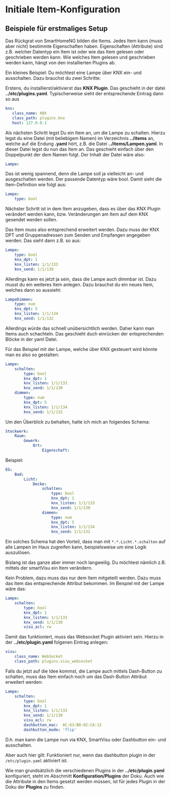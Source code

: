 # Initiale Item-Konfiguration

## Beispiele für erstmaliges Setup

Das Rückgrat von SmartHomeNG bilden die Items. Jedes Item kann (muss aber nicht) bestimmte Eigenschaften haben. 
Eigenschaften (Attribute) sind z.B. welcher Datentyp ein Item ist oder wie das Item gelesen oder geschrieben werden kann. Wie welches Item gelesen und geschrieben werden kann, hängt von den installierten Plugins ab.

Ein kleines Beispiel: Du möchtest eine Lampe über KNX ein- und ausschalten. Dazu brauchst du zwei Schritte:

Erstens, du installierst/aktivierst das **KNX Plugin**. Das geschieht in der datei **../etc/plugins.yaml**. Typischerweise sieht der entsprechende Eintrag dann so aus

```yaml
knx:
   class_name: KNX
   class_path: plugins.knx
   host: 127.0.0.1
```

Als nächsten Schritt legst Du ein Item an, um die Lampe zu schalten. Hierzu legst du eine Datei (mit beliebigem Namen) im Verzeichnis **../items** an, welche auf die Endung **.yaml** hört,
z.B. die Datei **../items/Lampen.yaml**. In dieser Datei legst du nun das Item an. Das geschieht einfach über den Doppelpunkt der dem Namen folgt. 
Der Inhalt der Datei wäre also:

```yaml
Lampe:
```

Das ist wenig spannend, denn die Lampe soll ja vielleicht an- und ausgeschalten werden. Der passende Datentyp wäre bool. 
Damit sieht die Item-Definition wie folgt aus:

```yaml
Lampe:
    type: bool
```

Nächster Schritt ist in dem Item anzugeben, dass es über das KNX Plugin verändert werden kann, bzw. Veränderungen am Item auf dem KNX gesendet werden sollen.

Das Item muss also entsprechend erweitert werden. Dazu muss der KNX DPT und Gruppenadressen zum Senden und Empfangen angegeben werden. Das sieht dann z.B. so aus:

```yaml
Lampe:
    type: bool
    knx_dpt: 1
    knx_listen: 1/1/133
    knx_send: 1/1/130
```

Allerdings kann es jetzt ja sein, dass die Lampe auch dimmbar ist. Dazu musst du ein weiteres Item anlegen.
Dazu brauchst du ein neues Item, welches dann so aussieht:

```yaml
LampeDimmen:
    type: num
    knx_dpt: 5
    knx_listen: 1/1/134
    knx_send: 1/1/132
```

Allerdings würde das schnell unübersichtlich werden. Daher kann man Items auch schachteln. Das geschieht duch einrücken der entsprechenden Blöcke in der yaml Datei.

Für das Beispiel mit der Lampe, welche über KNX gesteuert wird könnte man es also so gestalten:

```yaml
Lampe:
    schalten:
        type: bool
        knx_dpt: 1
        knx_listen: 1/1/133
        knx_send: 1/1/130
    dimmen:
        type: num
        knx_dpt: 5
        knx_listen: 1/1/134
        knx_send: 1/1/132      
```


Um den Überblick zu behalten, halte ich mich an folgendes Schema:

```yaml
Stockwerk:
    Raum:
        Gewerk:
            Ort:
                Eigenschaft:

```

Beispiel:

```yaml
EG:
    Bad:
        Licht:
            Decke:
                schalten:
                    type: bool
                    knx_dpt: 1
                    knx_listen: 1/1/133
                    knx_send: 1/1/130
                dimmen:
                    type: num
                    knx_dpt: 5
                    knx_listen: 1/1/134
                    knx_send: 1/1/132      
```

Ein solches Schema hat den Vorteil, dass man mit ``*.*.Licht.*.schalten`` auf alle Lampen im Haus zugreifen kann, beispielsweise um eine Logik auszulösen.

Bislang ist das ganze aber immer noch langweilig. Du möchtest nämlich z.B. mittels der smartVisu ein Item verändern.

Kein Problem, dazu muss das nur dem Item mitgeteilt werden. Dazu muss das Item das entsprechende Attribut bekommen. Im Beispiel mit der Lampe wäre das:

```yaml
Lampe:
    schalten:
        type: bool
        knx_dpt: 1
        knx_listen: 1/1/133
        knx_send: 1/1/130
        visu_acl: rw
```

Damit das funktioniert, muss das Websocket Plugin aktiviert sein. Hierzu in der **../etc/plugin.yaml** folgenen Eintrag anlegen:

```yaml
visu:
    class_name: WebSocket
    class_path: plugins.visu_websocket
```

Falls du jetzt auf die Idee kommst, die Lampe auch mittels Dash-Button zu schalten, muss das Item einfach noch um das Dash-Button Attribut erweitert werden:

```yaml
Lampe:
    schalten:
        type: bool
        knx_dpt: 1
        knx_listen: 1/1/133
        knx_send: 1/1/130
        visu_acl: rw
        dashbutton_mac:  AC:63:B0:02:CA:12
        dashbutton_mode: 'flip'      
```

D.h. man kann die Lampe nun via KNX, SmartVisu oder Dashbutton ein- und ausschalten. 

Aber auch hier gilt: Funktioniert nur, wenn das dashbutton plugin in der ``/etc/plugin.yaml`` aktiviert ist.

Wie man grundsätzlich die verschiedenen Plugins in der **../etc/plugin.yaml** konfiguriert, steht im Abschmitt **Konfiguration/Plugins** der Doku.
Auch wie die Attribute in den Items gesetzt werden müssen, ist für jedes Plugin in der Doku der **Plugins** zu finden.

